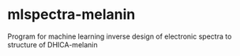 # mlspectra-melanin
Program for machine learning inverse design of electronic spectra to structure of DHICA-melanin

